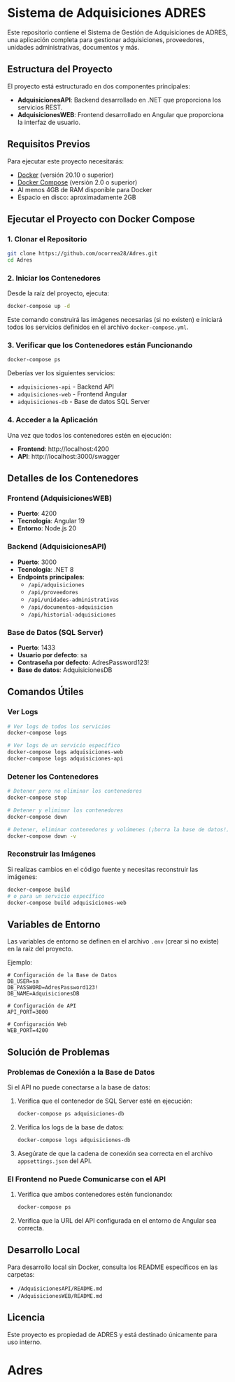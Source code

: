 # Sistema de Adquisiciones ADRES

Este repositorio contiene el Sistema de Gestión de Adquisiciones de ADRES, una aplicación completa para gestionar adquisiciones, proveedores, unidades administrativas, documentos y más.

## Estructura del Proyecto

El proyecto está estructurado en dos componentes principales:

- **AdquisicionesAPI**: Backend desarrollado en .NET que proporciona los servicios REST.
- **AdquisicionesWEB**: Frontend desarrollado en Angular que proporciona la interfaz de usuario.

## Requisitos Previos

Para ejecutar este proyecto necesitarás:

- [Docker](https://www.docker.com/products/docker-desktop/) (versión 20.10 o superior)
- [Docker Compose](https://docs.docker.com/compose/install/) (versión 2.0 o superior)
- Al menos 4GB de RAM disponible para Docker
- Espacio en disco: aproximadamente 2GB

## Ejecutar el Proyecto con Docker Compose

### 1. Clonar el Repositorio

```bash
git clone https://github.com/ocorrea28/Adres.git
cd Adres
```

### 2. Iniciar los Contenedores

Desde la raíz del proyecto, ejecuta:

```bash
docker-compose up -d
```

Este comando construirá las imágenes necesarias (si no existen) e iniciará todos los servicios definidos en el archivo `docker-compose.yml`.

### 3. Verificar que los Contenedores están Funcionando

```bash
docker-compose ps
```

Deberías ver los siguientes servicios:
- `adquisiciones-api` - Backend API
- `adquisiciones-web` - Frontend Angular
- `adquisiciones-db` - Base de datos SQL Server

### 4. Acceder a la Aplicación

Una vez que todos los contenedores estén en ejecución:

- **Frontend**: http://localhost:4200
- **API**: http://localhost:3000/swagger

## Detalles de los Contenedores

### Frontend (AdquisicionesWEB)

- **Puerto**: 4200
- **Tecnología**: Angular 19
- **Entorno**: Node.js 20

### Backend (AdquisicionesAPI)

- **Puerto**: 3000
- **Tecnología**: .NET 8
- **Endpoints principales**:
  - `/api/adquisiciones`
  - `/api/proveedores`
  - `/api/unidades-administrativas`
  - `/api/documentos-adquisicion`
  - `/api/historial-adquisiciones`

### Base de Datos (SQL Server)

- **Puerto**: 1433
- **Usuario por defecto**: sa
- **Contraseña por defecto**: AdresPassword123!
- **Base de datos**: AdquisicionesDB

## Comandos Útiles

### Ver Logs

```bash
# Ver logs de todos los servicios
docker-compose logs

# Ver logs de un servicio específico
docker-compose logs adquisiciones-web
docker-compose logs adquisiciones-api
```

### Detener los Contenedores

```bash
# Detener pero no eliminar los contenedores
docker-compose stop

# Detener y eliminar los contenedores
docker-compose down

# Detener, eliminar contenedores y volúmenes (¡borra la base de datos!)
docker-compose down -v
```

### Reconstruir las Imágenes

Si realizas cambios en el código fuente y necesitas reconstruir las imágenes:

```bash
docker-compose build
# o para un servicio específico
docker-compose build adquisiciones-web
```

## Variables de Entorno

Las variables de entorno se definen en el archivo `.env` (crear si no existe) en la raíz del proyecto.

Ejemplo:
```
# Configuración de la Base de Datos
DB_USER=sa
DB_PASSWORD=AdresPassword123!
DB_NAME=AdquisicionesDB

# Configuración de API
API_PORT=3000

# Configuración Web
WEB_PORT=4200
```

## Solución de Problemas

### Problemas de Conexión a la Base de Datos

Si el API no puede conectarse a la base de datos:

1. Verifica que el contenedor de SQL Server esté en ejecución:
   ```bash
   docker-compose ps adquisiciones-db
   ```

2. Verifica los logs de la base de datos:
   ```bash
   docker-compose logs adquisiciones-db
   ```

3. Asegúrate de que la cadena de conexión sea correcta en el archivo `appsettings.json` del API.

### El Frontend no Puede Comunicarse con el API

1. Verifica que ambos contenedores estén funcionando:
   ```bash
   docker-compose ps
   ```

2. Verifica que la URL del API configurada en el entorno de Angular sea correcta.

## Desarrollo Local

Para desarrollo local sin Docker, consulta los README específicos en las carpetas:
- `/AdquisicionesAPI/README.md`
- `/AdquisicionesWEB/README.md`

## Licencia

Este proyecto es propiedad de ADRES y está destinado únicamente para uso interno.
# Adres
